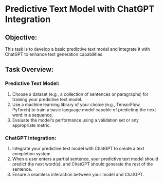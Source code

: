 # Predictive Text Model with ChatGPT Integration
## Objective:
This task is to develop a basic predictive text model and integrate it with ChatGPT to enhance
text generation capabilities.
## Task Overview:
### Predictive Text Model:
1. Choose a dataset (e.g., a collection of sentences or paragraphs) for training your
predictive text model.
2. Use a machine learning library of your choice (e.g., TensorFlow, PyTorch) to train a basic
language model capable of predicting the next word in a sequence.
3. Evaluate the model's performance using a validation set or any appropriate metric.
### ChatGPT Integration:
1. Integrate your predictive text model with ChatGPT to create a text completion system.
2. When a user enters a partial sentence, your predictive text model should predict the next
word(s), and ChatGPT should generate the rest of the sentence.
3. Ensure a seamless interaction between your model and ChatGPT.